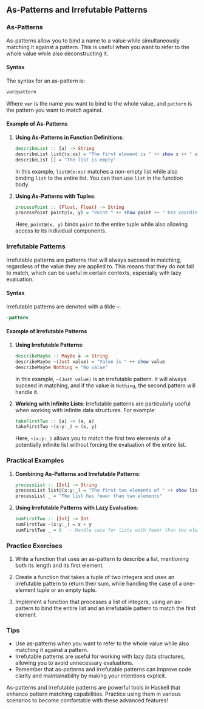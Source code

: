 ## As-Patterns and Irrefutable Patterns

### As-Patterns

As-patterns allow you to bind a name to a value while simultaneously matching it against a pattern. This is useful when you want to refer to the whole value while also deconstructing it.

#### Syntax

The syntax for an as-pattern is:

```haskell
var@pattern
```

Where `var` is the name you want to bind to the whole value, and `pattern` is the pattern you want to match against.

#### Example of As-Patterns

1. **Using As-Patterns in Function Definitions**:
   ```haskell
   describeList :: [a] -> String
   describeList list@(x:xs) = "The first element is " ++ show x ++ " and the rest is " ++ show xs
   describeList [] = "The list is empty"
   ```

   In this example, `list@(x:xs)` matches a non-empty list while also binding `list` to the entire list. You can then use `list` in the function body.

2. **Using As-Patterns with Tuples**:
   ```haskell
   processPoint :: (Float, Float) -> String
   processPoint point@(x, y) = "Point " ++ show point ++ " has coordinates (" ++ show x ++ ", " ++ show y ++ ")"
   ```

   Here, `point@(x, y)` binds `point` to the entire tuple while also allowing access to its individual components.

### Irrefutable Patterns

Irrefutable patterns are patterns that will always succeed in matching, regardless of the value they are applied to. This means that they do not fail to match, which can be useful in certain contexts, especially with lazy evaluation.

#### Syntax

Irrefutable patterns are denoted with a tilde `~`:

```haskell
~pattern
```

#### Example of Irrefutable Patterns

1. **Using Irrefutable Patterns**:
   ```haskell
   describeMaybe :: Maybe a -> String
   describeMaybe ~(Just value) = "Value is " ++ show value
   describeMaybe Nothing = "No value"
   ```

   In this example, `~(Just value)` is an irrefutable pattern. It will always succeed in matching, and if the value is `Nothing`, the second pattern will handle it.

2. **Working with Infinite Lists**:
   Irrefutable patterns are particularly useful when working with infinite data structures. For example:
   ```haskell
   takeFirstTwo :: [a] -> (a, a)
   takeFirstTwo ~(x:y:_) = (x, y)
   ```

   Here, `~(x:y:_)` allows you to match the first two elements of a potentially infinite list without forcing the evaluation of the entire list.

### Practical Examples

1. **Combining As-Patterns and Irrefutable Patterns**:
   ```haskell
   processList :: [Int] -> String
   processList list@(x:y:_) = "The first two elements of " ++ show list ++ " are " ++ show x ++ " and " ++ show y
   processList _ = "The list has fewer than two elements"
   ```

2. **Using Irrefutable Patterns with Lazy Evaluation**:
   ```haskell
   sumFirstTwo :: [Int] -> Int
   sumFirstTwo ~(x:y:_) = x + y
   sumFirstTwo _ = 0  -- Handle case for lists with fewer than two elements
   ```

### Practice Exercises

1. Write a function that uses an as-pattern to describe a list, mentioning both its length and its first element.

2. Create a function that takes a tuple of two integers and uses an irrefutable pattern to return their sum, while handling the case of a one-element tuple or an empty tuple.

3. Implement a function that processes a list of integers, using an as-pattern to bind the entire list and an irrefutable pattern to match the first element.

### Tips

- Use as-patterns when you want to refer to the whole value while also matching it against a pattern.
- Irrefutable patterns are useful for working with lazy data structures, allowing you to avoid unnecessary evaluations.
- Remember that as-patterns and irrefutable patterns can improve code clarity and maintainability by making your intentions explicit.

As-patterns and irrefutable patterns are powerful tools in Haskell that enhance pattern matching capabilities. Practice using them in various scenarios to become comfortable with these advanced features!
